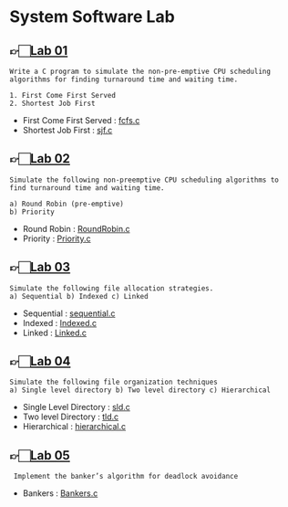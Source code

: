 # System Software Lab

## 👉🏻[Lab 01](/Lab-01/)

    Write a C program to simulate the non-pre-emptive CPU scheduling algorithms for finding turnaround time and waiting time.

    1. First Come First Served
    2. Shortest Job First

-   First Come First Served : [fcfs.c](/Lab-01/fcfs.c)
-   Shortest Job First : [sjf.c](/Lab-01/sjf.c)

## 👉🏻[Lab 02](/Lab-02/)

    Simulate the following non-preemptive CPU scheduling algorithms to find turnaround time and waiting time.

    a) Round Robin (pre-emptive)
    b) Priority

-   Round Robin : [RoundRobin.c](/Lab-02/RoundRobin.c)
-   Priority : [Priority.c](/Lab-02/Priority.c)

## 👉🏻[Lab 03](/Lab-03/)

    Simulate the following file allocation strategies.
    a) Sequential b) Indexed c) Linked

-   Sequential : [sequential.c](/Lab-03/sequential.c)
-   Indexed : [Indexed.c](/Lab-03/indexed.c)
-   Linked : [Linked.c](/Lab-03/linked.c)

## 👉🏻[Lab 04](/Lab-04/)

    Simulate the following file organization techniques
    a) Single level directory b) Two level directory c) Hierarchical

-   Single Level Directory : [sld.c](/Lab-04/sld.c)
-   Two level Directory : [tld.c](/Lab-04/tld.c)
-   Hierarchical : [hierarchical.c](/Lab-04/hierarchical.c)

## 👉🏻[Lab 05](/Lab-05/)

     Implement the banker’s algorithm for deadlock avoidance

-   Bankers : [Bankers.c](/Lab-05/bankers.c)
